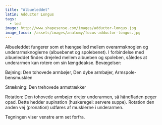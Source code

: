 ```yaml
---
title: "Albueleddet"
latin: Adductor Longus
tags:
  - led
image: http://www.shapesense.com/images/adductor-longus.jpg
image_focus: /assets/images/anatomy/focus-adductor-longus.jpg
---
```


Albueleddet fungerer som et hængselled mellem overarmsknoglen og underarmsknoglerne (albuebenet og spolebenet). I forbindelse med albueleddet findes drejeled mellem albueben og spoleben, således at underarmen kan rotere om sin længdeakse.
Bevægelser:

Bøjning: Den tohovede armbøjer, Den dybe armbøjer, Armspole-bensmusklen

Strækning: Den trehovede armstrækker

Rotation: Den tohovede armbøjer drejer underarmen, så håndfladen peger opad. Dette hedder supination (huskeregel: servere suppe). Rotation den anden vej (pronation) udføres af musklerne i underarmen.

Tegningen viser venstre arm set forfra.